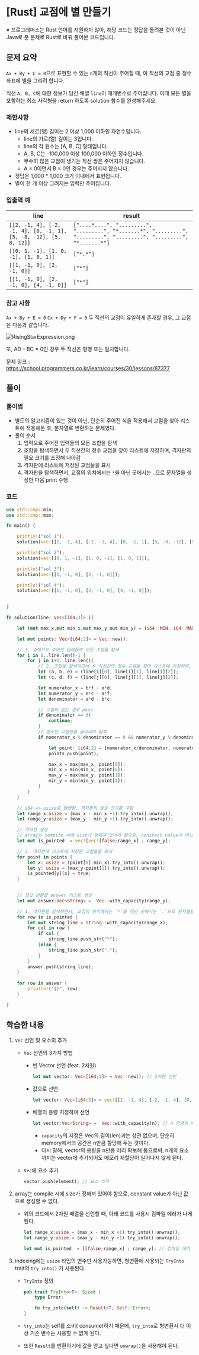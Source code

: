 # [Rust] 교점에 별 만들기



※ 프로그래머스는 Rust 언어를 지원하지 않아, 해당 코드는 정답을 돌려본 것이 아닌 Java로 푼 문제로 Rust로 바꿔 풀어본 코드입니다.



## 문제 요약



`Ax + By + C = 0`으로 표현할 수 있는 `n`개의 직선이 주어질 때, 이 직선의 교점 중 정수 좌표에 별을 그리려 합니다.

직선 `A, B, C`에 대한 정보가 담긴 배열 `line`이 매개변수로 주어집니다. 이때 모든 별을 포함하는 최소 사각형을 return 하도록 solution 함수를 완성해주세요.



### 제한사항

- line의 세로(행) 길이는 2 이상 1,000 이하인 자연수입니다.
  - line의 가로(열) 길이는 3입니다.
  - line의 각 원소는 [A, B, C] 형태입니다.
  - A, B, C는 -100,000 이상 100,000 이하인 정수입니다.
  - 무수히 많은 교점이 생기는 직선 쌍은 주어지지 않습니다.
  - A = 0이면서 B = 0인 경우는 주어지지 않습니다.
- 정답은 1,000 * 1,000 크기 이내에서 표현됩니다.
- 별이 한 개 이상 그려지는 입력만 주어집니다.



### 입출력 예

| line                                                         | result                                                       |
| ------------------------------------------------------------ | ------------------------------------------------------------ |
| `[[2, -1, 4], [-2, -1, 4], [0, -1, 1], [5, -8, -12], [5, 8, 12]]` | `["....*....", ".........", ".........", "*.......*", ".........", ".........", ".........", ".........", "*.......*"]` |
| `[[0, 1, -1], [1, 0, -1], [1, 0, 1]]`                        | `["*.*"]`                                                    |
| `[[1, -1, 0], [2, -1, 0]]`                                   | `["*"]`                                                      |
| `[[1, -1, 0], [2, -1, 0], [4, -1, 0]]`                       | `["*"]`                                                      |



### 참고 사항

`Ax + By + E = 0`
`Cx + Dy + F = 0`
두 직선의 교점이 유일하게 존재할 경우, 그 교점은 다음과 같습니다.

![RisingStarExpression.png](https://grepp-programmers.s3.ap-northeast-2.amazonaws.com/files/production/133f75ab-a22a-476b-92c2-587cea721944/RisingStarExpression.png)

또, AD - BC = 0인 경우 두 직선은 평행 또는 일치합니다.

문제 링크 : https://school.programmers.co.kr/learn/courses/30/lessons/87377



## 풀이


### 풀이법

- 별도의 알고리즘이 있는 것이 아닌, 단순히 주어진 식을 적용해서 교점을 찾아 리스트에 적용해둔 후, 문자열로 변환하는 문제였다.
- 풀이 순서
  1. 입력으로 주어진 입력들의 모든 조합을 탐색
  2. 조합을 탐색하면서 두 직선간의 정수 교점을 찾아 리스트에 저장하며, 격자판의 필요 크기를 조정해 나아감
  3. 격자판에 리스트에 저장된 교점들을 표시
  4. 격자판을 탐색하면서, 교점의 위치에서는 `*`을 아닌 곳에서는 `.`으로 문자열을 생성한 다음 print 수행



### 코드

```rust
use std::cmp::min;
use std::cmp::max;

fn main() {

    println!("sol 1");
    solution(vec![[2, -1, 4], [-2, -1, 4], [0, -1, 1], [5, -8, -12], [5, 8, 12]]);

    println!("sol 2");
    solution(vec![[0, 1, -1], [1, 0, -1], [1, 0, 1]]);

    println!("sol 3");
    solution(vec![[1, -1, 0], [2, -1, 0]]);

    println!("sol 4");
    solution(vec![[1, -1, 0], [2, -1, 0], [4, -1, 0]]);
    

}

fn solution(line: Vec<[i64;3]> ){

    let (mut max_x,mut min_x,mut max_y,mut min_y) = (i64::MIN, i64::MAX, i64::MIN, i64::MAX);

    let mut points: Vec<[i64;2]> = Vec::new();

    // 1. 입력으로 주어진 입력들의 모든 조합을 탐색
    for i in 0..line.len()-1 {
        for j in i+1..line.len(){
            // 2. 조합을 탐색하면서 두 직선간의 정수 교점을 찾아 리스트에 저장하며, 격자판의 필요 크기를 조정해 나아감
            let (a, b, e) = (line[i][0], line[i][1], line[i][2]);
            let (c, d, f) = (line[j][0], line[j][1], line[j][2]);

            let numerator_x = b*f - e*d;
            let numerator_y = e*c - a*f;
            let denominator = a*d - b*c;

            // 교점이 없는 경우 pass
            if denominator == 0{
                continue;
            }
			// 정수인 교점만을 골라내어 탐색
            if numerator_x % denominator == 0 && numerator_y % denominator == 0{

                let point: [i64;2] = [numerator_x/denominator, numerator_y/denominator];
                points.push(point);

                max_x = max(max_x, point[0]);
                min_x = min(min_x, point[0]);
                max_y = max(max_y, point[1]);
                min_y = min(min_y, point[1]);
            }
        }
    }

    // i64 => usize로 형변환. 격자판의 필요 크기를 구함
    let range_x:usize = (max_x - min_x +1).try_into().unwrap();
    let range_y:usize = (max_y - min_y +1).try_into().unwrap();

    // 격자판 생성
    // array는 compile 시에 size가 정해져 있어야 함으로, constant value가 아닌 값으로 생성 X. => 대신 vec 사용
    let mut is_pointed  = vec![vec![false;range_x] ; range_y];

    // 3. 격자판에 리스트에 저장된 교점들을 표시
    for point in points {
        let x: usize = (point[0]-min_x).try_into().unwrap();
        let y: usize = (max_y-point[1]).try_into().unwrap();
        is_pointed[y][x] = true;
    }

    
	// 정답 반환할 answer 리스트 생성
    let mut answer:Vec<String> =  Vec::with_capacity(range_y);

    // 4. 격자판을 탐색하면서, 교점의 위치에서는 `*`을 아닌 곳에서는 `.`으로 문자열을 생성한 다음 print 수행
    for row in is_pointed {
        let mut string_line = String::with_capacity(range_x);
        for col in row {
            if col {
                string_line.push_str("*");
            }else {
                string_line.push_str(".");
            }
        }
        answer.push(string_line);
    }
    
    for row in answer {
        println!("{}", row);
    }

} 

```





## 학습한 내용



1. `Vec` 선언 및 요소의 추가

   - `Vec` 선언의 3가지 방법

     - 빈 Vector 선언 (feat. 2차원)

       ```rust
       let mut vector: Vec<[i64;2]> = Vec::new(); // 2차원 선언
       ```

     - 값으로 선언

         ```rust
         let vector: Vec<[i64;3]> = vec![[2, -1, 4], [-2, -1, 4], [0, -1, 1], [5, -8, -12], [5, 8, 12]]; 
         ```

     - 배열의 용량 지정하며 선언

       ```rust
       let vector:Vec<String> =  Vec::with_capacity(n); // n 만큼의 배열 용량 미리 지정
       ```

       - `capacity`의 지정은 Vec의 길이(len)과는 상관 없으며, 단순히 memory에서의 공간은 n만큼 할당해 두는 것이다.
       - 다시 말해, vector의 용량을 n만큼 미리 확보해 둠으로써, n개의 요소까지는 vector에 추가되어도 메모리 재할당이 일어나지 않게 된다.
   - `Vec`에 요소 추가

     ```rust
     vector.push(element); // 요소 추가
     ```

2. array는 compile 시에 size가 정해져 있어야 함으로, constant value가 아닌 값으로 생성할 수 없다.

   - 위의 코드에서 2차원 배열을 선언할 때, 아래 코드를 사용시 컴파일 에러가 나게 된다.

       ```rust
       let range_x:usize = (max_x - min_x +1).try_into().unwrap();
       let range_y:usize = (max_y - min_y +1).try_into().unwrap();
       
       let mut is_pointed  = [[false;range_x] ; range_y]; // 컴파일 에러
       ```

3. indexing에는 `usize` 타입의 변수만 사용가능하면, 형변환에 사용되는 `TryInto` trait의 `try_into()` 가 사용된다. 

   - `TryInto` 정의

     ```rust
     pub trait TryInto<T>: Sized {
         type Error;
     
         fn try_into(self) -> Result<T, Self::Error>;
     }
     ```

   - `try_into`는 self를 소비( consume)하기 때문에, `try_into`로 형변환시 더 이상 기존 변수는 사용할 수 없게 된다.

   - 또한 `Result`를 반환하기에 값을 얻고 싶다면 `unwrap()`을 사용해야 된다.

